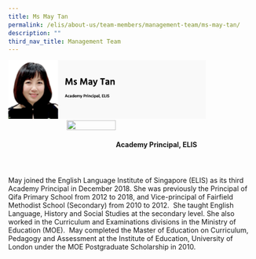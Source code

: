 ```yaml
---
title: Ms May Tan
permalink: /elis/about-us/team-members/management-team/ms-may-tan/
description: ""
third_nav_title: Management Team
---
```

<img src="/images/Ms%20May%20Tan.png" style="width:80%">

<div class="flex">
	<img src="" class="flexImg">
	<div class="flex flex-col">
		<strong>Academy Principal, ELIS</strong>
	</div>
</div>

May joined the English Language Institute of Singapore (ELIS) as its third Academy Principal in December 2018. She was previously the Principal of Qifa Primary School from 2012 to 2018, and Vice-principal of Fairfield Methodist School (Secondary) from 2010 to 2012.&nbsp; She taught English Language, History and Social Studies at the secondary level. She also worked in the Curriculum and Examinations divisions in the Ministry of Education (MOE).&nbsp; May completed the Master of Education on Curriculum, Pedagogy and Assessment at the Institute of Education, University of London under the MOE Postgraduate Scholarship in 2010.

<style>
	.flex {
		display: flex;
		justify-content: center;
		align-items: center;
	}
	.flexImg {
		width: 100px;
		aspect-ratio: 1;
	}
	.flex-col {
		display: flex;
		flex-direction: column;
	}
</style>